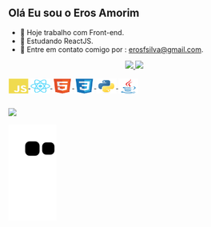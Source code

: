 ## Olá Eu sou o Eros Amorim

- 🔭 Hoje trabalho com Front-end.
- 🌱 Estudando ReactJS.
- 💬 Entre em contato comigo por : erosfsilva@gmail.com.

<div align="center">
  <a href="https://github.com/erosamorim">
  <img height="180em" src="https://github-readme-stats.vercel.app/api?username=erosamorim&show_icons=true&theme=dark&include_all_commits=true&count_private=true"/>
  <img height="180em" src="https://github-readme-stats.vercel.app/api/top-langs/?username=erosamorim&layout=compact&langs_count=7&theme=dark"/>
</div>
  
<div style="display: inline_block"><br>
  <img align="center" alt="Eros-Js" height="30" width="40" src="https://raw.githubusercontent.com/devicons/devicon/master/icons/javascript/javascript-plain.svg">
  <img align="center" alt="Eros-React" height="30" width="40" src="https://raw.githubusercontent.com/devicons/devicon/master/icons/react/react-original.svg">
  <img align="center" alt="Eros-HTML" height="30" width="40" src="https://raw.githubusercontent.com/devicons/devicon/master/icons/html5/html5-original.svg">
  <img align="center" alt="Eros-CSS" height="30" width="40" src="https://raw.githubusercontent.com/devicons/devicon/master/icons/css3/css3-original.svg">
  <img align="center" alt="Eros-Python" height="30" width="40" src="https://raw.githubusercontent.com/devicons/devicon/master/icons/python/python-original.svg">
  <img align="center" alt="Eros-Java" height="30" width="40" src="https://raw.githubusercontent.com/devicons/devicon/master/icons/java/java-original.svg" />
  
</div>
  
  ##
  
  <div>
    <a href="https://www.linkedin.com/feed/?trk=BR-SEM_google-adwords_Jordan-brand-sign-up" target="_blank"><img src="https://img.shields.io/badge/LinkedIn-0077B5?style=for-the-badge&logo=linkedin&logoColor=white target="_blank"></a>
  </div>
      
 ![Snake animation](https://github.com/erosamorim/erosamorim/blob/output/github-contribution-grid-snake.svg)
